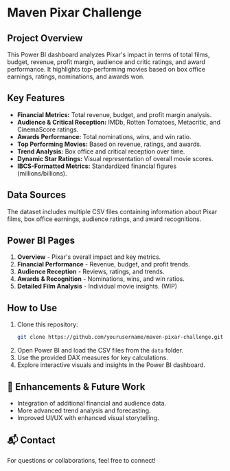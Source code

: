 # Maven Pixar Challenge

## Project Overview
This Power BI dashboard analyzes Pixar's impact in terms of total films, budget, revenue, profit margin, audience and critic ratings, and award performance. It highlights top-performing movies based on box office earnings, ratings, nominations, and awards won.

## Key Features
- **Financial Metrics:** Total revenue, budget, and profit margin analysis.
- **Audience & Critical Reception:** IMDb, Rotten Tomatoes, Metacritic, and CinemaScore ratings.
- **Awards Performance:** Total nominations, wins, and win ratio.
- **Top Performing Movies:** Based on revenue, ratings, and awards.
- **Trend Analysis:** Box office and critical reception over time.
- **Dynamic Star Ratings:** Visual representation of overall movie scores.
- **IBCS-Formatted Metrics:** Standardized financial figures (millions/billions).

## Data Sources
The dataset includes multiple CSV files containing information about Pixar films, box office earnings, audience ratings, and award recognitions.

## Power BI Pages
1. **Overview** - Pixar's overall impact and key metrics.
2. **Financial Performance** - Revenue, budget, and profit trends.
3. **Audience Reception** - Reviews, ratings, and trends.
4. **Awards & Recognition** - Nominations, wins, and win ratios.
5. **Detailed Film Analysis** - Individual movie insights. (WIP)

## How to Use
1. Clone this repository:
   ```sh
   git clone https://github.com/yourusername/maven-pixar-challenge.git
   ```
2. Open Power BI and load the CSV files from the `data` folder.
3. Use the provided DAX measures for key calculations.
4. Explore interactive visuals and insights in the Power BI dashboard.

## 🚀 Enhancements & Future Work
- Integration of additional financial and audience data.
- More advanced trend analysis and forecasting.
- Improved UI/UX with enhanced visual storytelling.

## 📬 Contact
For questions or collaborations, feel free to connect!

